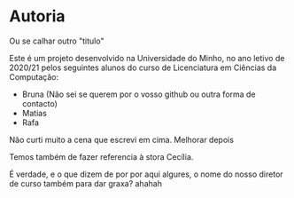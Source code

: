 # Autoria  
Ou se calhar outro "titulo" 

Este é um projeto desenvolvido na Universidade do Minho, no ano letivo de 2020/21 pelos seguintes alunos do curso de Licenciatura em Ciências da Computação: 

- Bruna (Não sei se querem por o vosso github ou outra forma de contacto)
- Matias
- Rafa

Não curti muito a cena que escrevi em cima. Melhorar depois

Temos também de fazer referencia à stora Cecília.

É verdade, e o que dizem de por por aqui algures, o nome do nosso diretor de curso também para dar graxa? ahahah

